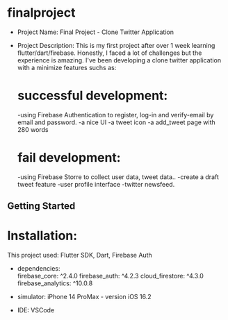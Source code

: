 # finalproject

- Project Name: Final Project - Clone Twitter Application
- Project Description:
This is my first project after over 1 week learning flutter/dart/firebase. Honestly, I faced a lot of challenges but the experience is amazing.
I've been developing a clone twitter application with a minimize features suchs as:

    # successful development:
    -using Firebase Authentication to register, log-in and verify-email by email and password.
    -a nice UI
    -a tweet icon
    -a add_tweet page with 280 words

    # fail development:
    -using Firebase Storre to collect user data, tweet data..
    -create a draft tweet feature
    -user profile interface
    -twitter newsfeed.

## Getting Started
# Installation:
This project used: Flutter SDK, Dart, Firebase Auth
- dependencies:   
    firebase_core: ^2.4.0
    firebase_auth: ^4.2.3
    cloud_firestore: ^4.3.0
    firebase_analytics: ^10.0.8

- simulator: iPhone 14 ProMax - version iOS 16.2

- IDE: VSCode




    
